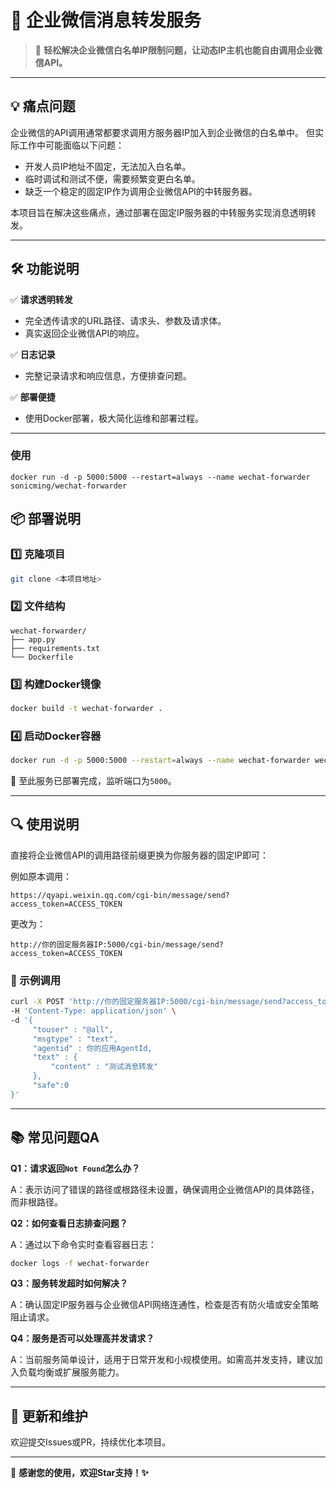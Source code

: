 # 🚀 企业微信消息转发服务

> 📢 **轻松解决企业微信白名单IP限制问题，让动态IP主机也能自由调用企业微信API。**

---

## 💡 痛点问题

企业微信的API调用通常都要求调用方服务器IP加入到企业微信的白名单中。
但实际工作中可能面临以下问题：

- 开发人员IP地址不固定，无法加入白名单。
- 临时调试和测试不便，需要频繁变更白名单。
- 缺乏一个稳定的固定IP作为调用企业微信API的中转服务器。

本项目旨在解决这些痛点，通过部署在固定IP服务器的中转服务实现消息透明转发。

---

## 🛠️ 功能说明

✅ **请求透明转发**

- 完全透传请求的URL路径、请求头、参数及请求体。
- 真实返回企业微信API的响应。

✅ **日志记录**

- 完整记录请求和响应信息，方便排查问题。

✅ **部署便捷**

- 使用Docker部署，极大简化运维和部署过程。

---

### 使用
```
docker run -d -p 5000:5000 --restart=always --name wechat-forwarder sonicming/wechat-forwarder
```



## 📦 部署说明



### 1️⃣ 克隆项目

```bash
git clone <本项目地址>
```

### 2️⃣ 文件结构

```
wechat-forwarder/
├── app.py
├── requirements.txt
└── Dockerfile
```

### 3️⃣ 构建Docker镜像

```bash
docker build -t wechat-forwarder .
```

### 4️⃣ 启动Docker容器

```bash
docker run -d -p 5000:5000 --restart=always --name wechat-forwarder wechat-forwarder
```

🎉 至此服务已部署完成，监听端口为`5000`。

---

## 🔍 使用说明

直接将企业微信API的调用路径前缀更换为你服务器的固定IP即可：

例如原本调用：
```
https://qyapi.weixin.qq.com/cgi-bin/message/send?access_token=ACCESS_TOKEN
```

更改为：
```
http://你的固定服务器IP:5000/cgi-bin/message/send?access_token=ACCESS_TOKEN
```

### 📌 示例调用

```bash
curl -X POST 'http://你的固定服务器IP:5000/cgi-bin/message/send?access_token=你的ACCESS_TOKEN' \
-H 'Content-Type: application/json' \
-d '{
     "touser" : "@all",
     "msgtype" : "text",
     "agentid" : 你的应用AgentId,
     "text" : {
         "content" : "测试消息转发"
     },
     "safe":0
}'
```

---

## 📚 常见问题QA

**Q1：请求返回`Not Found`怎么办？**

A：表示访问了错误的路径或根路径未设置，确保调用企业微信API的具体路径，而非根路径。

**Q2：如何查看日志排查问题？**

A：通过以下命令实时查看容器日志：
```bash
docker logs -f wechat-forwarder
```

**Q3：服务转发超时如何解决？**

A：确认固定IP服务器与企业微信API网络连通性，检查是否有防火墙或安全策略阻止请求。

**Q4：服务是否可以处理高并发请求？**

A：当前服务简单设计，适用于日常开发和小规模使用。如需高并发支持，建议加入负载均衡或扩展服务能力。

---

## 📝 更新和维护

欢迎提交Issues或PR，持续优化本项目。

---

📌 **感谢您的使用，欢迎Star支持！✨**
